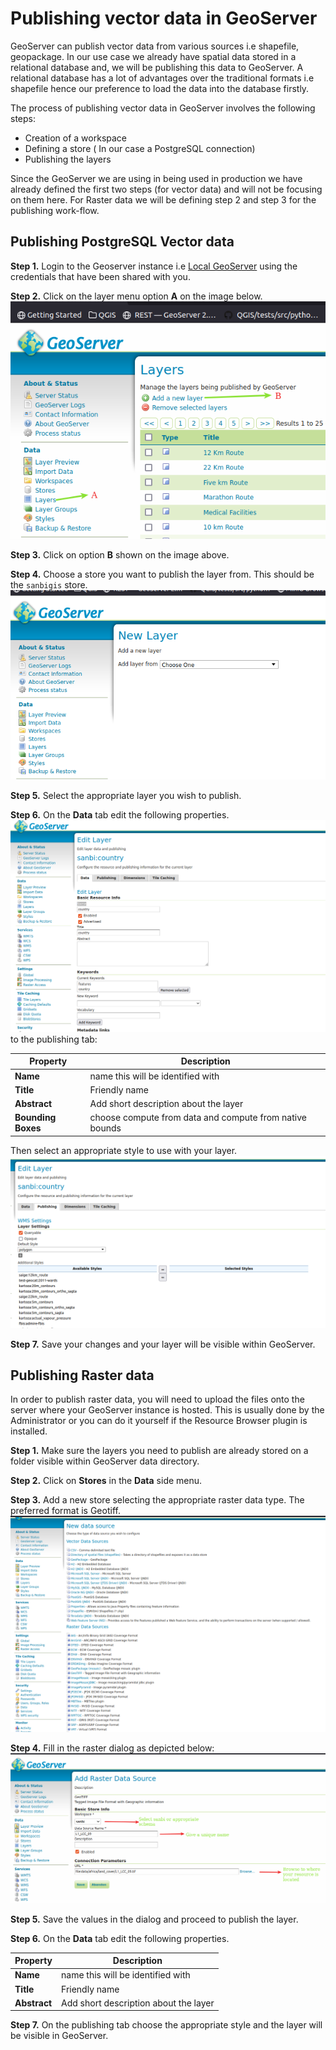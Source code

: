 # Publishing vector data in GeoServer

GeoServer can publish vector data from various sources i.e shapefile, geopackage. In our
use case we already have spatial data stored in a relational database and, we will be publishing this data to GeoServer. A relational database has a lot of advantages over the traditional formats i.e shapefile hence our preference to load the data into the database firstly.

The process of publishing vector data in GeoServer involves the following steps:

* Creation of a workspace
* Defining a store ( In our case a PostgreSQL connection)
* Publishing the layers

Since the GeoServer we are using in being used in production we have already defined the first two steps (for vector data) and will not be focusing on them here. For Raster data
we will be defining step 2 and step 3 for the publishing work-flow.

## Publishing PostgreSQL Vector data

**Step 1.** Login to the Geoserver instance i.e [Local GeoServer](https://localhost:8080/geoserver) using the credentials that have been shared with you.

**Step 2.** Click on the layer menu option **A** on the image below.
![layer-menu.png](img/layer-panel.png)

**Step 3.** Click on option **B** shown on the image above.

**Step 4.** Choose a store you want to publish the layer from. This should be the `sanbigis` store.
![choose-schema.png](img/schema-geo.png)

**Step 5.** Select the appropriate layer you wish to publish.

**Step 6.** On the **Data** tab edit the following properties.
![publishing-tabs.png](img/pub-tabs.png) to the publishing tab:

Property | Description
--|--
**Name** | name this will be identified with
**Title** | Friendly name
**Abstract** | Add short description about the layer
**Bounding Boxes** | choose compute from data and compute from native bounds

Then select an appropriate style to use with your layer.
![styles.png](img/style-choose.png)

**Step 7.**  Save your changes and your layer will be visible within GeoServer.

## Publishing Raster data

In order to publish raster data, you will need to upload the files onto the server
where your GeoServer instance is hosted. This is usually done by the Administrator
or you can do it yourself if the Resource Browser plugin is installed.

**Step 1.** Make sure the layers you need to publish are already stored on a folder visible within GeoServer data directory.

**Step 2.** Click on **Stores** in the **Data** side menu.

**Step 3.** Add a new store selecting the appropriate raster data type. The preferred format is Geotiff.
![raster-data-type](img/raster-data-type.png)

**Step 4.** Fill in the raster dialog as depicted below:
![raster-add.png](img/raster-navi.png)

**Step 5.** Save the values in the dialog and proceed to publish the layer.

**Step 6.** On the **Data** tab edit the following properties.

Property | Description
---------|------------
**Name** | name this will be identified with
**Title** | Friendly name
**Abstract** | Add short description about the layer

**Step 7.** On the publishing tab choose the appropriate style and the layer will be visible in GeoServer.
